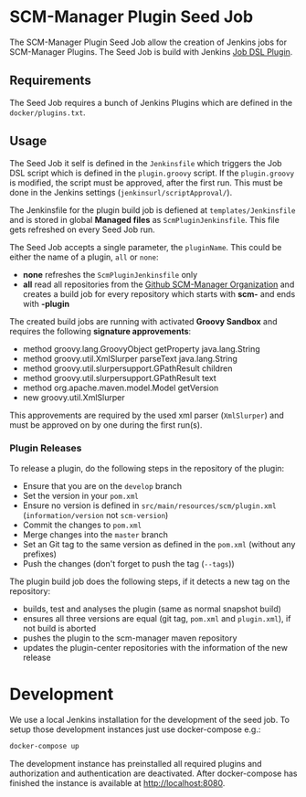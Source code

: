 # SCM-Manager Plugin Seed Job

The SCM-Manager Plugin Seed Job allow the creation of Jenkins jobs for SCM-Manager Plugins.
The Seed Job is build with Jenkins [Job DSL Plugin](https://jenkinsci.github.io/job-dsl-plugin/).

## Requirements

The Seed Job requires a bunch of Jenkins Plugins which are defined in the `docker/plugins.txt`.

## Usage

The Seed Job it self is defined in the `Jenkinsfile` which triggers the Job DSL script which is defined in the `plugin.groovy` script.
If the `plugin.groovy` is modified, the script must be approved, after the first run.
This must be done in the Jenkins settings (`jenkinsurl/scriptApproval/`).


The Jenkinsfile for the plugin build job is defiened at `templates/Jenkinsfile` and is stored in global **Managed files** as `ScmPluginJenkinsfile`.
This file gets refreshed on every Seed Job run.


The Seed Job accepts a single parameter, the `pluginName`.
This could be either the name of a plugin, `all` or `none`:

* **none** refreshes the `ScmPluginJenkinsfile` only
* **all** read all repositories from the [Github SCM-Manager Organization](https://github.com/scm-manager) and creates a build job for every repository
  which starts with **scm-** and ends with **-plugin**

The created build jobs are running with activated **Groovy Sandbox** and requires the following **signature approvements**:

* method groovy.lang.GroovyObject getProperty java.lang.String
* method groovy.util.XmlSlurper parseText java.lang.String
* method groovy.util.slurpersupport.GPathResult children
* method groovy.util.slurpersupport.GPathResult text
* method org.apache.maven.model.Model getVersion
* new groovy.util.XmlSlurper

This approvements are required by the used xml parser (`XmlSlurper`) and must be approved on by one during the first run(s).

### Plugin Releases

To release a plugin, do the following steps in the repository of the plugin:

* Ensure that you are on the `develop` branch
* Set the version in your `pom.xml` 
* Ensure no version is defined in `src/main/resources/scm/plugin.xml` (`information/version` not `scm-version`)
* Commit the changes to `pom.xml`
* Merge changes into the `master` branch
* Set an Git tag to the same version as defined in the `pom.xml` (without any prefixes)
* Push the changes (don't forget to push the tag (`--tags`))

The plugin build job does the following steps, if it detects a new tag on the repository:

* builds, test and analyses the plugin (same as normal snapshot build)
* ensures all three versions are equal (git tag, `pom.xml` and `plugin.xml`), if not build is aborted
* pushes the plugin to the scm-manager maven repository
* updates the plugin-center repositories with the information of the new release

# Development

We use a local Jenkins installation for the development of the seed job.
To setup those development instances just use docker-compose e.g.:

```bash
docker-compose up
```

The development instance has preinstalled all required plugins and authorization and authentication are deactivated.
After docker-compose has finished the instance is available at [http://localhost:8080](http://localhost:8080).

